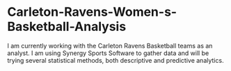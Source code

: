 # Carleton-Ravens-Women-s-Basketball-Analysis
I am currently working with the Carleton Ravens Basketball teams as an analyst. I am using Synergy Sports Software to gather data and will be trying several statistical methods, both descriptive and predictive analytics.
